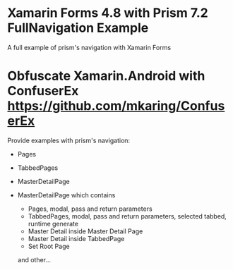 # Xamarin Forms 4.8 with Prism 7.2 FullNavigation Example
A full example of prism's navigation with Xamarin Forms

# Obfuscate Xamarin.Android with ConfuserEx https://github.com/mkaring/ConfuserEx 

Provide examples with prism's navigation:

- Pages
- TabbedPages
- MasterDetailPage

- MasterDetailPage which contains
    - Pages, modal, pass and return parameters
    - TabbedPages, modal, pass and return parameters, selected tabbed, runtime generate
    - Master Detail inside Master Detail Page
    - Master Detail inside TabbedPage
    - Set Root Page
    
    and other...
